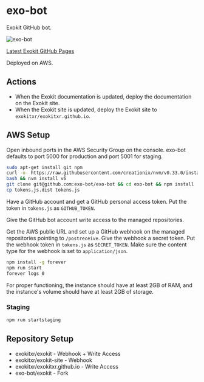 # exo-bot

Exokit GitHub bot.

![exo-bot](https://avatars0.githubusercontent.com/u/49332553?s=460&v=4)

[Latest Exokit GitHub Pages](https://exo-bot.github.io/exokit/)

Deployed on AWS.

## Actions

- When the Exokit documentation is updated, deploy the documentation on the Exokit site.
- When the Exokit site is updated, deploy the Exokit site to `exokitxr/exokitxr.github.io`.

## AWS Setup

Open inbound ports in the AWS Security Group on the console. exo-bot defaults
to port 5000 for production and port 5001 for staging.

```sh
sudo apt-get install git npm
curl -o- https://raw.githubusercontent.com/creationix/nvm/v0.33.0/install.sh | bash
bash && nvm install v6
git clone git@github.com:exo-bot/exo-bot && cd exo-bot && npm install
cp tokens.js.dist tokens.js
```

Have a GitHub account and get a GitHub personal access token. Put the token
in `tokens.js` as `GITHUB_TOKEN`.

Give the GitHub bot account write access to the managed repositories.

Get the AWS public URL and set up a GitHub webhook on the managed repositories
pointing to `/postreceive`. Give the webhook a secret token. Put the webhook
token in `tokens.js` as `SECRET_TOKEN`. Make sure the content type for the
webhook is set to `application/json`.

```sh
npm install -g forever
npm run start
forever logs 0
```

For proper functioning, the instance should have at least 2GB of RAM, and the
instance's volume should have at least 2GB of storage.

### Staging

```sh
npm run startstaging
```

## Repository Setup

- exokitxr/exokit - Webhook + Write Access
- exokitxr/exokit-site - Webhook
- exokitxr/exokitxr.github.io - Write Access
- exo-bot/exokit - Fork
